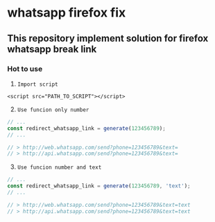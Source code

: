 # whatsapp firefox fix
## This repository implement solution for firefox whatsapp break link 

### Hot to use

1. `Import script`

```
<script src="PATH_TO_SCRIPT"></script>
```

2. `Use funcion only number`
```javascript
// ...
const redirect_whatsapp_link = generate(123456789);
// ...

// > http://web.whatsapp.com/send?phone=123456789&text=
// > http://api.whatsapp.com/send?phone=123456789&text=
```



3. `Use funcion number and text`
```javascript
// ...
const redirect_whatsapp_link = generate(123456789, 'text');
// ...

// > http://web.whatsapp.com/send?phone=123456789&text=text
// > http://api.whatsapp.com/send?phone=123456789&text=text
```